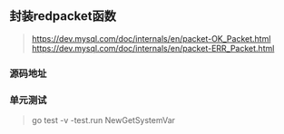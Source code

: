 ## 封装redpacket函数
> https://dev.mysql.com/doc/internals/en/packet-OK_Packet.html
> https://dev.mysql.com/doc/internals/en/packet-ERR_Packet.html
### 源码地址

### 单元测试
> go test -v -test.run NewGetSystemVar